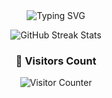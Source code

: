 <div align="center">

<img src="https://readme-typing-svg.demolab.com?font=Fira+Code&duration=3000&pause=1000&center=true&width=435&color=ffffff&vCenter=true&lines=Hi%2C+I'm+Gnaneswar+Sai+%F0%9F%91%8B;Full+Stack+Developer+%F0%9F%98%8E;Always+Building+%F0%9F%8F%97%EF%B8%8F;Lifelong+Learner+%F0%9F%8C%B1" alt="Typing SVG" />

<img 
  src="https://nirzak-streak-stats.vercel.app/?user=GnaniSai&theme=blueberry-duo&border_radius=8&date_format=j%20M%5B%20Y%5D&cache_seconds=86400" 
  alt="GitHub Streak Stats"
/>

### 🧭 Visitors Count

<img src="https://profile-counter.glitch.me/{GnaniSai}/count.svg" alt="Visitor Counter"/>

</div>
